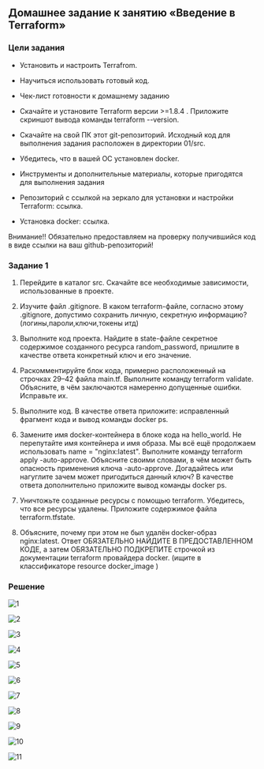## Домашнее задание к занятию «Введение в Terraform»

### Цели задания

- Установить и настроить Terrafrom.

- Научиться использовать готовый код.

- Чек-лист готовности к домашнему заданию

- Скачайте и установите Terraform версии >=1.8.4 . Приложите скриншот вывода команды terraform --version.

- Скачайте на свой ПК этот git-репозиторий. Исходный код для выполнения задания расположен в директории 01/src.

- Убедитесь, что в вашей ОС установлен docker.

- Инструменты и дополнительные материалы, которые пригодятся для выполнения задания

- Репозиторий с ссылкой на зеркало для установки и настройки Terraform: ссылка.

- Установка docker: ссылка.

Внимание!! Обязательно предоставляем на проверку получившийся код в виде ссылки на ваш github-репозиторий!

### Задание 1

1. Перейдите в каталог src. Скачайте все необходимые зависимости, использованные в проекте.

2. Изучите файл .gitignore. В каком terraform-файле, согласно этому .gitignore, допустимо сохранить личную, секретную информацию?(логины,пароли,ключи,токены итд)

3. Выполните код проекта. Найдите в state-файле секретное содержимое созданного ресурса random_password, пришлите в качестве ответа конкретный ключ и его значение.

4. Раскомментируйте блок кода, примерно расположенный на строчках 29–42 файла main.tf. Выполните команду terraform validate. Объясните, в чём заключаются намеренно допущенные 
ошибки. Исправьте их.

5. Выполните код. В качестве ответа приложите: исправленный фрагмент кода и вывод команды docker ps.

6. Замените имя docker-контейнера в блоке кода на hello_world. Не перепутайте имя контейнера и имя образа. Мы всё ещё продолжаем использовать name = "nginx:latest". Выполните 
команду terraform apply -auto-approve. Объясните своими словами, в чём может быть опасность применения ключа -auto-approve. Догадайтесь или нагуглите зачем может пригодиться 
данный ключ? В качестве ответа дополнительно приложите вывод команды docker ps.

7. Уничтожьте созданные ресурсы с помощью terraform. Убедитесь, что все ресурсы удалены. Приложите содержимое файла terraform.tfstate.

8. Объясните, почему при этом не был удалён docker-образ nginx:latest. Ответ ОБЯЗАТЕЛЬНО НАЙДИТЕ В ПРЕДОСТАВЛЕННОМ КОДЕ, а затем ОБЯЗАТЕЛЬНО ПОДКРЕПИТЕ строчкой из документации 
terraform провайдера docker. (ищите в классификаторе resource docker_image )

### Решение

![1](https://github.com/Ivan-Shkutov/ter-homeworks-01/blob/main/img/1.png)

![2](https://github.com/Ivan-Shkutov/ter-homeworks-01/blob/main/img/2.png)

![3](https://github.com/Ivan-Shkutov/ter-homeworks-01/blob/main/img/3.png)

![4](https://github.com/Ivan-Shkutov/ter-homeworks-01/blob/main/img/4.png)

![5](https://github.com/Ivan-Shkutov/ter-homeworks-01/blob/main/img/5.png)

![6](https://github.com/Ivan-Shkutov/ter-homeworks-01/blob/main/img/6.png)

![7](https://github.com/Ivan-Shkutov/ter-homeworks-01/blob/main/img/7.png)

![8](https://github.com/Ivan-Shkutov/ter-homeworks-01/blob/main/img/8.png)

![9](https://github.com/Ivan-Shkutov/ter-homeworks-01/blob/main/img/9.png)

![10](https://github.com/Ivan-Shkutov/ter-homeworks-01/blob/main/img/10.png)

![11](https://github.com/Ivan-Shkutov/ter-homeworks-01/blob/main/img/11.png)

